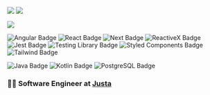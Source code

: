 <a href="https://www.linkedin.com/in/hugobrancowb/"><img src="https://img.shields.io/badge/-hugobrancowb-blue?style=flat-square&logo=Linkedin&logoColor=white"></a>
<a href="https://www.twitter.com/hugobranco"><img src="https://img.shields.io/badge/-@hugobranco-1DA1F2?style=flat-square&logo=twitter&logoColor=white"></a>

<img src="https://img.shields.io/badge/-TypeScript-007ACC?style=flat-square&logo=typescript&logoColor=white">

![Angular Badge](https://img.shields.io/badge/-Angular-DD0031?style=flat-square&logo=angular&logoColor=white)
![React Badge](https://img.shields.io/badge/-React-61DAFB?style=flat-square&logo=react&logoColor=black)
![Next Badge](https://img.shields.io/badge/-Next.js-000000?style=flat-square&logo=react&logoColor=white)
![ReactiveX Badge](https://img.shields.io/badge/-ReactiveX-B7178C?style=flat-square&logo=reactivex&logoColor=white)
![Jest Badge](https://img.shields.io/badge/-Jest-C21325?style=flat-square&logo=jest&logoColor=white)
![Testing Library Badge](https://img.shields.io/badge/-Testing%20Library-E33332?style=flat-square&logo=testing-library&logoColor=white)
![Styled Components Badge](https://img.shields.io/badge/-Styled%20Components-DB7093?style=flat-square&logo=styled-components&logoColor=white)
![Tailwind Badge](https://img.shields.io/badge/-Tailwind-38B2AC?style=flat-square&logo=tailwind-css&logoColor=white)

![Java Badge](https://img.shields.io/badge/-Java-007396?style=flat-square&logo=java&logoColor=white)
![Kotlin Badge](https://img.shields.io/badge/-Kotlin-0095D5?style=flat-square&logo=kotlin&logoColor=white)
![PostgreSQL Badge](https://img.shields.io/badge/-PostgreSQL-336791?style=flat-square&logo=postgresql&logoColor=white)

<!-- ![Webpack Badge](https://img.shields.io/badge/-Webpack-8DD6F9?style=flat-square&logo=webpack&logoColor=black) -->
<!-- ![NestJs Badge](https://img.shields.io/badge/-NestJs-E0234E?style=flat-square&logo=nestjs&logoColor=white) -->
<!-- ![Storybook Badge](https://img.shields.io/badge/-Storybook-FF4785?style=flat-square&logo=storybook&logoColor=white) -->
<!-- ![Firebase Badge](https://img.shields.io/badge/-Firebase-FFCA28?style=flat-square&logo=kotlin&logoColor=black) -->
<!-- ![Swagger Badge](https://img.shields.io/badge/-Swagger-85EA2D?style=flat-square&logo=swagger&logoColor=black) -->

### :man_technologist: Software Engineer at [Justa](https://www.justa.com.vc/)
